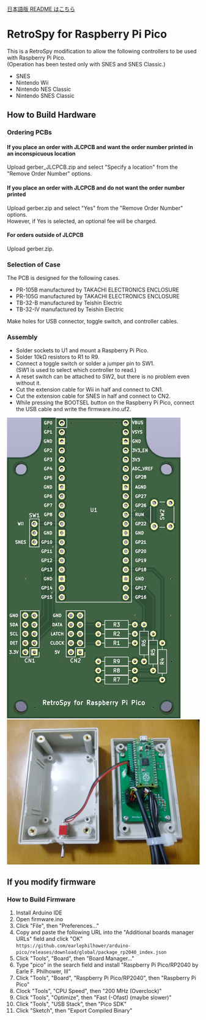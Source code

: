 ﻿[日本語版 README はこちら](README-RaspberryPiPico-ja.md)

# RetroSpy for Raspberry Pi Pico

This is a RetroSpy modification to allow the following controllers to be used with Raspberry Pi Pico.<br>
(Operation has been tested only with SNES and SNES Classic.)

- SNES
- Nintendo Wii
- Nintendo NES Classic
- Nintendo SNES Classic

## How to Build Hardware

### Ordering PCBs

#### If you place an order with JLCPCB and want the order number printed in an inconspicuous location

Upload gerber_JLCPCB.zip and select "Specify a location" from the "Remove Order Number" options.

#### If you place an order with JLCPCB and do not want the order number printed

Upload gerber.zip and select "Yes" from the "Remove Order Number" options.<BR>
However, if Yes is selected, an optional fee will be charged.

#### For orders outside of JLCPCB

Upload gerber.zip.

### Selection of Case

The PCB is designed for the following cases.

* PR-105B manufactured by TAKACHI ELECTRONICS ENCLOSURE
* PR-105G manufactured by TAKACHI ELECTRONICS ENCLOSURE
* TB-32-B manufactured by Teishin Electric
* TB-32-IV manufactured by Teishin Electric

Make holes for USB connector, toggle switch, and controller cables.

### Assembly

* Solder sockets to U1 and mount a Raspberry Pi Pico.
* Solder 10kΩ resistors to R1 to R9.
* Connect a toggle switch or solder a jumper pin to SW1.<br>
  (SW1 is used to select which controller to read.)
* A reset switch can be attached to SW2, but there is no problem even without it.
* Cut the extension cable for Wii in half and connect to CN1.
* Cut the extension cable for SNES in half and connect to CN2.
* While pressing the BOOTSEL button on the Raspberry Pi Pico, connect the USB cable and write the firmware.ino.uf2.

![pcb](tutorial-images/raspberry-pi-pico-pcb.png)
![assembly](tutorial-images/raspberry-pi-pico.jpg)

## If you modify firmware

### How to Build Firmware

1. Install Arduino IDE
2. Open firmware.ino
3. Click "File", then "Preferences..."
4. Copy and paste the following URL into the "Additional boards manager URLs" field and click "OK"<BR>
   `https://github.com/earlephilhower/arduino-pico/releases/download/global/package_rp2040_index.json`
5. Click "Tools", "Board", then "Board Manager..."
6. Type "pico" in the search field and install "Raspberry Pi Pico/RP2040 by Earle F. Philhower, III"
7. Click "Tools", "Board", "Raspberry Pi Pico/RP2040", then "Raspberry Pi Pico"
8. Clock "Tools", "CPU Speed", then "200 MHz (Overclock)"
9. Click "Tools", "Optimize", then "Fast (-Ofast) (maybe slower)"
10. Click "Tools", "USB Stack", then "Pico SDK"
11. Click "Sketch", then "Export Compiled Binary"
